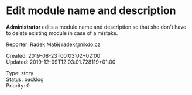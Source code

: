 # Edit module name and description

**Administrator** edits a module name and description so that she don't have to delete existing module in case of a mistake.

Reporter: Radek Matěj <radek@nikdo.cz>  

Created: 2019-08-23T00:03:02+02:00  
Updated: 2019-12-09T12:03:01.728119+01:00

Type: story  
Status: backlog  
Priority: 0
